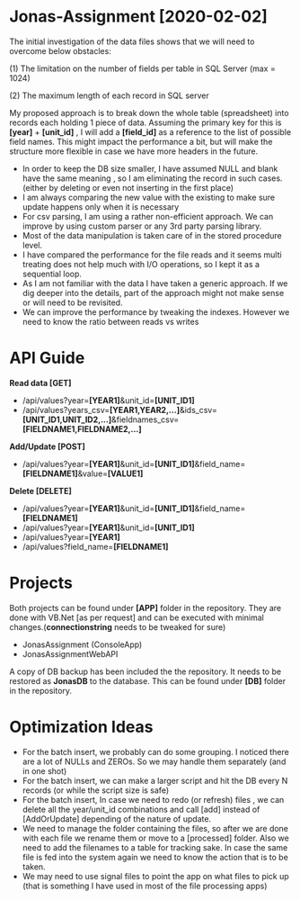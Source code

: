 # Jonas-Assignment [2020-02-02]

The initial investigation of the data files shows that we will need to overcome below obstacles:

(1) The limitation on the number of fields per table in SQL Server (max = 1024)

(2) The maximum length of each record in SQL server  

 
My proposed approach is to break down the whole table (spreadsheet) into records each holding 1 piece of data. Assuming the primary key for this is **[year]** + **[unit_id]** , I will add a **[field_id]** as a reference to the list of possible field names. This might impact the performance a bit, but will make the structure more flexible in case we have more headers in the future.


* In order to keep the DB size smaller, I have assumed NULL and blank have the same meaning , so I am eliminating the record in such cases. (either by deleting or even not inserting in the first place)
* I am always comparing the new value with the existing to make sure update happens only when it is necessary
* For csv parsing, I am using a rather non-efficient approach. We can improve by using custom parser or any 3rd party parsing library.
* Most of the data manipulation is taken care of in the stored procedure level.
* I have compared the performance for the file reads and it seems multi treating does not help much with I/O  operations, so I kept it as a sequential loop.
* As I am not familiar with the data I have taken a generic approach. If we dig deeper into the details, part of the approach might not make sense or will need to be revisited.
* We can improve the performance by tweaking the indexes. However we need to know the ratio between reads vs writes

# API Guide 

**Read data [GET]**

* /api/values?year=**[YEAR1]**&unit_id=**[UNIT_ID1]**
* /api/values?years_csv=**[YEAR1,YEAR2,...]**&ids_csv=**[UNIT_ID1,UNIT_ID2,...]**&fieldnames_csv=**[FIELDNAME1,FIELDNAME2,...]**

**Add/Update  [POST]**

* /api/values?year=**[YEAR1]**&unit_id=**[UNIT_ID1]**&field_name=**[FIELDNAME1]**&value=**[VALUE1]**

**Delete  [DELETE]**

* /api/values?year=**[YEAR1]**&unit_id=**[UNIT_ID1]**&field_name=**[FIELDNAME1]**
* /api/values?year=**[YEAR1]**&unit_id=**[UNIT_ID1]**
* /api/values?year=**[YEAR1]**
* /api/values?field_name=**[FIELDNAME1]**

# Projects 

Both projects can be found under **[APP]** folder in the repository. They are done with VB.Net [as per request] and can be executed with minimal changes.(**connectionstring** needs to be tweaked for sure)

* JonasAssignment (ConsoleApp) 
* JonasAssignmentWebAPI

A copy of DB backup has been included the the repository. It needs to be restored as **JonasDB** to the database. This can be found under **[DB]** folder in the repository. 

# Optimization Ideas
  * For the batch insert, we probably can do some grouping. I noticed there are a lot of NULLs and ZEROs. So we may handle them separately (and in one shot) 
  * For the batch insert, we can make a larger script and hit the DB every N records (or while the script size is safe)
  * For the batch insert, In case we need to redo (or refresh) files , we can delete all the year/unit_id combinations and call [add] instead of [AddOrUpdate] depending of the nature of update.
  * We need to manage the folder containing the files, so after we are done with each file we rename them or move to a [processed] folder. Also we need to add the filenames to a table for tracking sake. In case the same file is fed into the system again we need to know the action that is to be taken.
  * We may need to use signal files to point the app on what files to pick up (that is something I have used in most of the file processing apps)

 



